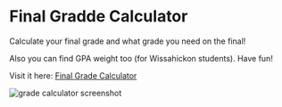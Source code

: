 # Final Gradde Calculator
Calculate your final grade and what grade you need on the final!

Also you can find GPA weight too (for Wissahickon students).  Have fun!

Visit it here: [Final Grade Calculator](http://www.finalgradecalculator.ga/)

![grade calculator screenshot](http://i.imgur.com/3fhWn8b.jpg)
